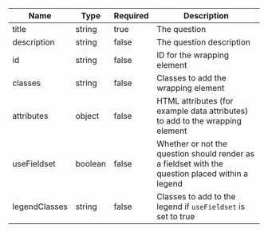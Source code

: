 | Name          | Type    | Required | Description                                                                                      |
| ------------- | ------- | -------- | ------------------------------------------------------------------------------------------------ |
| title         | string  | true     | The question                                                                                     |
| description   | string  | false    | The question description                                                                         |
| id            | string  | false    | ID for the wrapping element                                                                      |
| classes       | string  | false    | Classes to add the wrapping element                                                              |
| attributes    | object  | false    | HTML attributes (for example data attributes) to add to the wrapping element                     |
| useFieldset   | boolean | false    | Whether or not the question should render as a fieldset with the question placed within a legend |
| legendClasses | string  | false    | Classes to add to the legend if `useFieldset` is set to true                                     |
